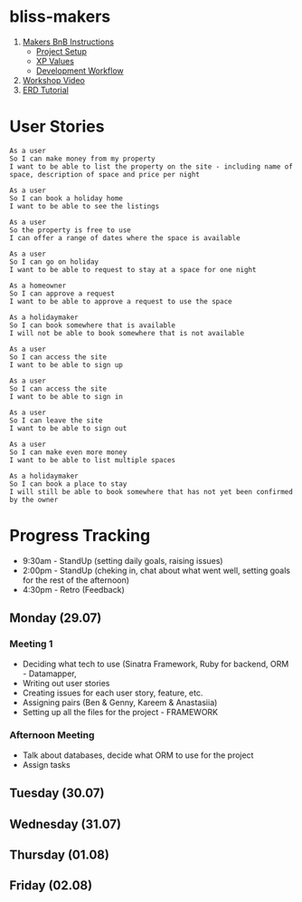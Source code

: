 # bliss-makers


1. [Makers BnB Instructions](https://github.com/makersacademy/course/tree/master/makersbnb#turning-a-specification-into-user-stories)
   - [Project Setup](https://github.com/makersacademy/course/tree/master/makersbnb#project-setup)
   - [XP Values](https://github.com/makersacademy/course/tree/master/makersbnb#xp-values)
   - [Development Workflow](https://github.com/makersacademy/course/blob/master/pills/development_workflow.md)
 2. [Workshop Video](https://drive.google.com/open?id=18oBTHQp5m0-5uDq9mcvfIon4jB4A_auv)
 3. [ERD Tutorial](https://www.youtube.com/watch?v=QpdhBUYk7Kk&list=WL&index=9&t=65s)

# User Stories
```
As a user
So I can make money from my property
I want to be able to list the property on the site - including name of space, description of space and price per night

As a user
So I can book a holiday home
I want to be able to see the listings

As a user
So the property is free to use
I can offer a range of dates where the space is available

As a user
So I can go on holiday
I want to be able to request to stay at a space for one night

As a homeowner
So I can approve a request
I want to be able to approve a request to use the space

As a holidaymaker
So I can book somewhere that is available
I will not be able to book somewhere that is not available

As a user
So I can access the site
I want to be able to sign up

As a user
So I can access the site
I want to be able to sign in

As a user
So I can leave the site
I want to be able to sign out

As a user
So I can make even more money
I want to be able to list multiple spaces

As a holidaymaker
So I can book a place to stay
I will still be able to book somewhere that has not yet been confirmed by the owner
```
# Progress Tracking
- 9:30am - StandUp (setting daily goals, raising issues) 
- 2:00pm - StandUp (cheking in, chat about what went well, setting goals for the rest of the afternoon)
- 4:30pm - Retro (Feedback)

## Monday (29.07)
### Meeting 1
- Deciding what tech to use (Sinatra Framework, Ruby for backend, ORM - Datamapper, 
- Writing out user stories
- Creating issues for each user story, feature, etc.
- Assigning pairs (Ben & Genny, Kareem & Anastasiia)
- Setting up all the files for the project - FRAMEWORK
### Afternoon Meeting
- Talk about databases, decide what ORM to use for the project
- Assign tasks

## Tuesday (30.07)
## Wednesday (31.07)
## Thursday (01.08)
## Friday (02.08)
